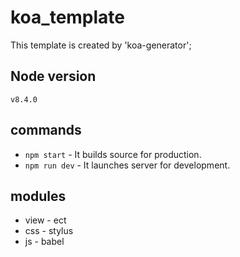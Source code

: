 # koa_template

This template is created by 'koa-generator';

## Node version
`v8.4.0`

## commands
- `npm start` - It builds source for production.
- `npm run dev` - It launches server for development.

## modules
- view - ect
- css - stylus
- js - babel

